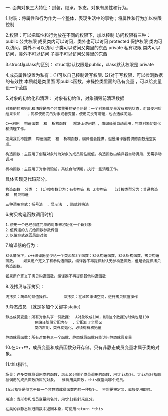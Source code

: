 一.   面向对象三大特征：封装，继承，多态。对象有属性和行为。

1.封装：将属性和行为作为一个整体，表现生活中的事物；将属性和行为加以权限控制

2.权限：可以把属性和行为放在不同的权限下，加以控制
            访问权限有三种：public          公共权限      成员类内可以访问，类外也可以访问
				     protected    保护权限      类内可以访问，类外不可以访问          子类可以访问父类里的东西
				     private         私有权限      类内可以访问，类外不可以访问		子类不可以访问父类里的东西
 
3.struct与class的区别： struct默认权限是public，class默认权限是  private

4.成员属性设置为私有：(1)可以自己控制读写权限.  (2)对于写权限，可以检测数据的有效性
				   本质就是类里面 写public函数，来操控类里面的私有变量 ，可以给变量设一个范围

5.对象的初始化和清理： 对象有初始值，对象销毁前清理数据
  
	对象的的初始化和清理是两个非常重要的安全问题：一个对象或变量没有初始状态，对其使用后结果未知   ；同样使用完的对象或者变量，使用完没有清理，也会造成问题。

	C++利用  构造函数  和  析构函数   解决上述问题 ，由编译器自动调用，完成对象初始化和清理工作。
	
	如果我们不提供  构造函数  和  析构函数，编译也会提供，但是编译器提供的函数是空实现。

	构造函数：主要用于创建对象时为对象的成员属性赋值，构造函数由编译器自动调用，无需手动调用

	析构函数：主要用于对象销毁前，系统自动调用，执行一些清理工作。

具体实现见代码部分。

	构造函数  分类 ： (1)按参数分为：有参构造 和 无参构造   (2)按类型分为：普通构造  和  拷贝构造
				
	三种调用方式：括号法  ，显示法  ，隐式转换法

6.拷贝构造函数调用时机

	1.使用一个已经创建完毕的对象来初始化一个新对象
	2.值传递的方式给函数参数传值
	3.以值方式返回局部对象

7.编译器的行为： 

	默认情况下，c++编译器至少给一个类添加3个函数：默认构造函数，默认析构函数，拷贝构造函数。   如果用户定义了有参构造函数，编译器不再提供默认无参构造函数，但是会提供拷贝构造函数。

	如果用户定义了拷贝构造函数，编译器不再提供其他构造函数

8.浅拷贝与深拷贝：

	浅拷贝：简单的赋值操作。      深拷贝：在堆区申请空间，进行拷贝赋值操作

9.静态成员 （就是多加个关键字static）

	静态成员变量：所有对象共享一份数据:  A对象改成100，B用这个数据的时候也是100
	 		     在编译阶段分配内存  ，分配到了全局区
 			     类内声明，类外初始化，必须得有初始值

	静态成员函数：所有对象共享一个函数，静态成员函数只能访问静态成员变量

10.在c++中，成员变量和成员函数分开存储。只有非静态成员变量才属于类的对象。

11.this指针。

	场景：许多类成员调用类的函数，怎么区分哪个成员调用的函数，用this指针。this指针指向被调用的成员函数所属的对象。  谁调用类函数，this就指向哪个成员。

	this指针是隐含于每一个非静态成员函数内的一种指针。 不需要被定义，直接使用即可。

	用途：当形参和成员变量同名时，用this指针来区分。

	在类的非静态陈冠函数中返回本身，可使用return *this

